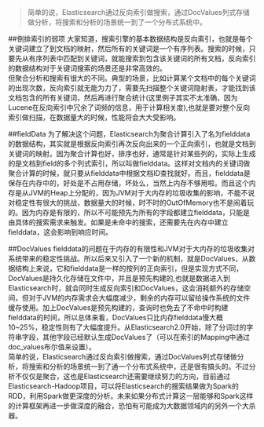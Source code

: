 >简单的说，Elasticsearch通过反向索引做搜索，通过DocValues列式存储做分析，将搜索和分析的场景统一到了一个分布式系统中。

##倒排索引的弱项
大家知道，搜索引擎的基本数据结构是反向索引，也就是每个关键词建立了到文档的映射，然后所有的关键词是一个有序列表。搜索的时候，只要先从有序列表中匹配到关键词，就能搜索到包含该关键词的所有文档，反向索引的数据结构对于关键词搜索的场景还是非常高效的。  
但聚合分析和搜索有很大的不同。典型的场景，比如计算某个文档中的每个关键词的出现次数，反向索引就无能为力了，需要先扫描整个关键词隐射表，才能找到该文档包含的所有关键词，然后再进行聚合统计(这里例子其实不太准确，因为Lucene在反向索引中冗余了词频的信息，用于计算相关度),也就是要对整个反向索引做扫描，在数据量大的时候，性能将会大大受影响。  

##fieldData
为了解决这个问题，Elasticsearch为聚合计算引入了名为fielddata的数据结构，其实就是根据反向索引再次反向出来的一个正向索引，也就是文档到关键词的映射。因为聚合计算也好，排序也好，通常是针对某些列的，实际上生成的是文档到field的多个列式索引，所以叫做fielddata。这样对文档内的关键词做聚合计算的时候，就只要从fielddata中根据文档ID查找就好。而且，fielddata是保存在内存中的，好处是不占用存储，坏处么，当然上内存不够用啦。而且这个内存是从JVM的Heap上分配的，因为JVM对于大内存的垃圾收集的影响，不能不说对稳定性有很大的挑战，数据量大的时候，时不时的OutOfMemory也不是闹着玩的。因为内存是有限的，所以不可能预先为所有的字段都建立fielddata，只能是由具体的搜索需求来触发。如果是未命中的搜索，还需要先在内存中建立fielddata，这会影响到响应时间。  

##DocValues
fielddata的问题在于内存的有限性和JVM对于大内存的垃圾收集对系统带来的稳定性挑战。所以后来又引入了一个新的机制，就是DocValues，从数据结构上来说，它和fielddata是一样的按列的正向索引，但是实现方式不同，DocValues是持久化存储在文件中，并且是预先构建的,也就是数据进入到Elasticsearch时，就会同时生成反向索引和DocValues，这会消耗额外的存储空间，但对于JVM的内存需求会大幅度减少，剩余的内存可以留给操作系统的文件缓存使用。加上DocValues是预先构建的，查询时也免去了不命中时构建fielddata的时间，所以总体来看，DocValues只比内存fielddata慢大概10~25%，稳定性则有了大幅度提升。从Elasticsearch2.0开始，除了分词过的字符串字段，其他字段已经默认生成DocValues了（可以在索引的Mapping中通过doc_values布尔值来设置）。  
简单的说，Elasticsearch通过反向索引做搜索，通过DocValues列式存储做分析，将搜索和分析的场景统一到了通一个分布式系统中，还是很有搞头的。不过分析不仅仅是聚合，这也是Elasticsearch还需要继续努力的方向，目前通过Elasticsearch-Hadoop项目，可以将Elasticsearch的搜索结果做为Spark的RDD，利用Spark做更深度的分析。未来如果分布式计算这一层能够和Spark这样的计算框架再进一步做深度的融合，恐怕有可能成为大数据领域内的另外一个大杀器。